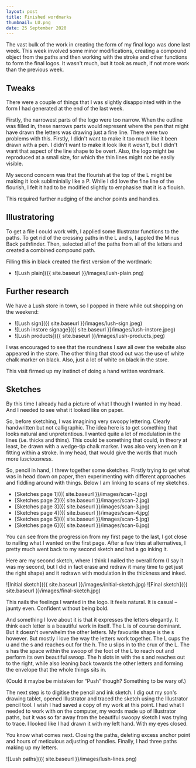 ```yaml
---
layout: post
title: Finished wordmarks
thumbnail: LU.png
date: 25 September 2020
---
```


The vast bulk of the work in creating the form of my final logo was done last week. This week involved some minor modifications, creating a compound object from the paths and then working with the stroke and other functions to form the final logos. It wasn't much, but it took as much, if not more work than the previous week.

## Tweaks

There were a couple of things that I was slightly disappointed with in the form I had generated at the end of the last week.

Firstly, the narrowest parts of the logo were too narrow. When the outline was filled in, these narrows parts would represent where the pen that might have drawn the letters was drawing just a fine line. There were two problems with this. Firstly, I didn't want to make it too much like it been drawn with a pen. I didn't want to make it look like it *wasn't*, but I didn't want that aspect of the line shape to be overt. Also, the logo might be reproduced at a small size, for which the thin lines might not be easily visible.

My second concern was that the flourish at the top of the L might be making it look subliminially like a P. While I did love the fine line of the flourish, I felt it had to be modified slightly to emphasise that it is a flouish.

This required further nudging of the anchor points and handles.

## Illustratoring

To get a file I could work with, I applied some Illustrator functions to the paths. To get rid of the crossing paths in the L and s, I appled the Minus Back pathfinder. Then, selected all of the paths from all of the letters and created a combined compound path.

Filling this in black created the first version of the wordmark:

* ![Lush plain]({{ site.baseurl }}/images/lush-plain.png)

## Further research

We have a Lush store in town, so I popped in there while out shopping on the weekend:

* ![Lush sign]({{ site.baseurl }}/images/lush-sign.jpeg)
* ![Lush instore signage]({{ site.baseurl }}/images/lush-instore.jpeg)
* ![Lush products]({{ site.baseurl }}/images/lush-products.jpeg)

I was encouraged to see that the roundness I saw all over the website also appeared in the store. The other thing that stood out was the use of white chalk marker on black. Also, just a lot of white on black in the store.

This visit firmed up my instinct of doing a hand written wordmark.

## Sketches

By this time I already had a picture of what I though I wanted in my head. And I needed to see what it looked like on paper.

So, before sketching, I was imagining very swoopy lettering. Clearly handwritten but not calligraphic. The idea here is to get something that looks natural and unpretentious. I wanted quite a lot of modulation in the lines (i.e. thicks and thins). This could be something that could, in theory at least, be drawn with a wedge-tip chalk marker. I was also very keen on it fitting within a stroke. In my head, that would give the words that much more *lusciousness*.

So, pencil in hand, I threw together some sketches. Firstly trying to get what was in head down on paper, then experimenting with different approaches and fiddling around with things. Below I am linking to scans of my sketches.

* [Sketches page 1]({{ site.baseurl }}/images/scan-1.jpg)
* [Sketches page 2]({{ site.baseurl }}/images/scan-2.jpg)
* [Sketches page 3]({{ site.baseurl }}/images/scan-3.jpg)
* [Sketches page 4]({{ site.baseurl }}/images/scan-4.jpg)
* [Sketches page 5]({{ site.baseurl }}/images/scan-5.jpg)
* [Sketches page 6]({{ site.baseurl }}/images/scan-6.jpg)

You can see from the progression from my first page to the last, I got close to nailing what I wanted on the first page. After a few tries at alternatives, I pretty much went back to my second sketch and had a go inking it.

Here are my second sketch, where I think I nailed the overall form (I say it was my second, but I did in fact erase and redraw it many time to get just the right shape) and it redrawn with modulation in the thickness and inked.

![Initial sketch]({{ site.baseurl }}/images/initial-sketch.jpg) ![Final sketch]({{ site.baseurl }}/images/final-sketch.jpg)

This nails the feelings I wanted in the logo. It feels natural. It is casual – jaunty even. Confident without being bold.

And something I love about it is that it expresses the letters elegantly. It think each letter is a beautiful work in itself. The L is of course dominant. But it doesn't overwhelm the other letters. My favourite shape is the s however. But mostly I love the way the letters work together. The L cups the u and the s and reaches out for the h. The u slips in to the crux of the L. The s has the space within the swoop of the foot of the L to reach out and perform its own beautiful swoop. The h slots in with the s and reaches out to the right, while also leaning back towards the other letters and forming the envelope that the whole things sits in.

(Could it maybe be mistaken for “Push” though? Something to be wary of.)

The next step is to digitise the pencil and ink sketch. I dig out my son's drawing tablet, opened Illustrator and traced the sketch using the Illustrator pencil tool. I wish I had saved a copy of my work at this point. I had what I needed to work with on the computer, my words made up of Illustrator paths, but it was so far away from the beautiful swoopy sketch I was trying to trace. I looked like I had drawn it with my left hand. With my eyes closed.

You know what comes next. Closing the paths, deleting excess anchor point and hours of meticulous adjusting of handles. Finally, I had three paths making up my letters.

![Lush paths]({{ site.baseurl }}/images/lush-lines.png)
